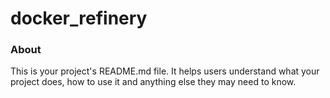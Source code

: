 docker_refinery
===============

### About

This is your project's README.md file. It helps users understand what your
project does, how to use it and anything else they may need to know.